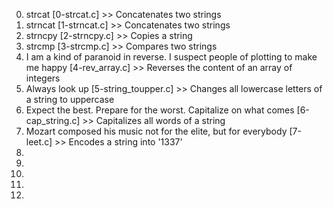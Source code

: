 0. strcat [0-strcat.c] >> Concatenates two strings
1. strncat [1-strncat.c] >> Concatenates two strings
2. strncpy [2-strncpy.c] >> Copies a string
3. strcmp [3-strcmp.c] >> Compares two strings
4. I am a kind of paranoid in reverse. I suspect people of plotting to make me happy [4-rev_array.c] >> Reverses the content of an array of integers
5. Always look up [5-string_toupper.c] >> Changes all lowercase letters of a string to uppercase
6. Expect the best. Prepare for the worst. Capitalize on what comes [6-cap_string.c] >> Capitalizes all words of a string 
7. Mozart composed his music not for the elite, but for everybody [7-leet.c] >> Encodes a string into '1337'
8. 
9.
10.
11.
12.
